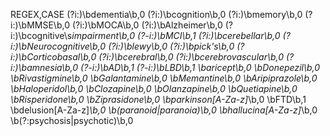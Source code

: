 REGEX,CASE
(?i:)\bdementia\b,0
(?i:)\bcognition\b,0
(?i:)\bmemory\b,0
(?i:)\bMMSE\b,0
(?i:)\bMOCA\b,0
(?i:)\bAlzheimer\b,0
(?i:)\bcognitive\s*impairment\b,0
(?-i:)\bMCI\b,1
(?i:)\bcerebellar\b,0
(?i:)\bNeurocognitive\b,0
(?i:)\blewy\b,0
(?i:)\bpick's\b,0
(?i:)\bCorticobasal\b,0
(?i:)\bcerebral\b,0
(?i:)\bcerebrovascular\b,0
(?i:)\bamnesia\b,0
(?-i:)\bAD\b,1
(?-i:)\bLBD\b,1
\baricept\b,0
\bDonepezil\b,0
\bRivastigmine\b,0
\bGalantamine\b,0
\bMemantine\b,0
\bAripiprazole\b,0 
\bHaloperidol\b,0
\bClozapine\b,0
\bOlanzapine\b,0
\bQuetiapine\b,0 
\bRisperidone\b,0
\bZiprasidone\b,0
\bparkinson[A-Za-z]*\b,0
\bFTD\b,1
\bdelusion[A-Za-z]*\b,0
\b(paranoid|paranoia)\b,0
\bhallucina[A-Za-z]*\b,0
\b(?:psychosis|psychotic)\b,0
